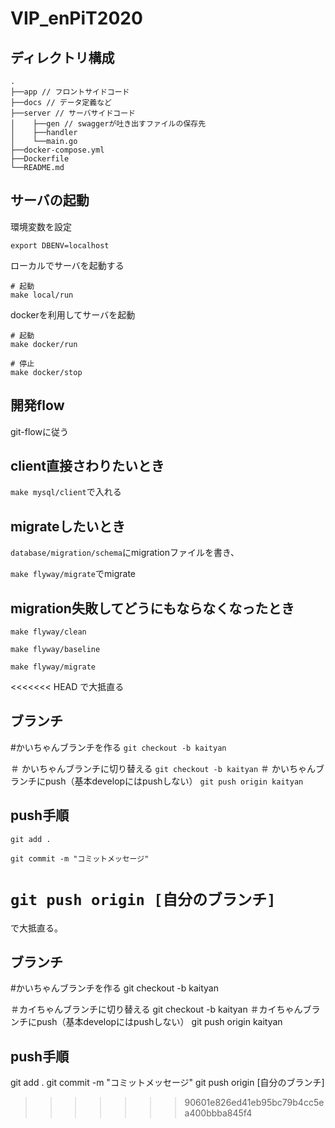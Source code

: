 # VIP_enPiT2020

## ディレクトリ構成

```
.
├──app // フロントサイドコード
├──docs // データ定義など
├──server // サーバサイドコード
│    ├──gen // swaggerが吐き出すファイルの保存先
│    ├──handler 
│    └──main.go
├──docker-compose.yml
├──Dockerfile
└──README.md
```

## サーバの起動
環境変数を設定
```
export DBENV=localhost
```
ローカルでサーバを起動する
```
# 起動
make local/run
```

dockerを利用してサーバを起動
```
# 起動
make docker/run

# 停止
make docker/stop
```

## 開発flow
git-flowに従う

## client直接さわりたいとき
`make mysql/client`で入れる

## migrateしたいとき
`database/migration/schema`にmigrationファイルを書き、

`make flyway/migrate`でmigrate

## migration失敗してどうにもならなくなったとき
`make flyway/clean`

`make flyway/baseline`

`make flyway/migrate`

<<<<<<< HEAD
で大抵直る

## ブランチ
#かいちゃんブランチを作る
`git checkout -b kaityan`

＃ かいちゃんブランチに切り替える
`git checkout -b kaityan`
＃ かいちゃんブランチにpush（基本developにはpushしない）
`git push origin kaityan`

## push手順
`git add .`

`git commit -m "コミットメッセージ"`

`git push origin [自分のブランチ]`
=======
で大抵直る。


## ブランチ
#かいちゃんブランチを作る
 git checkout -b kaityan

 ＃カイちゃんブランチに切り替える
 git checkout -b kaityan
 ＃カイちゃんブランチにpush（基本developにはpushしない）
  git push origin kaityan


  ## push手順
  git add .
  git commit -m "コミットメッセージ"
  git push origin [自分のブランチ]
>>>>>>> 90601e826ed41eb95bc79b4cc5ea400bbba845f4

